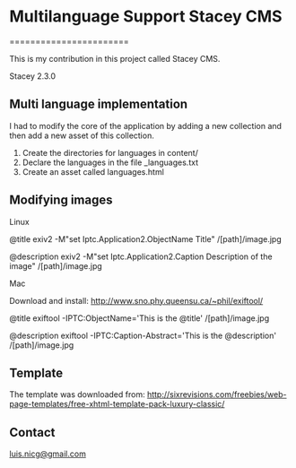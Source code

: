 # Multilanguage Support Stacey CMS 
=======================

This is my contribution in this project called Stacey CMS.

Stacey 2.3.0

## Multi language implementation

I had to modify the core of the application by adding a new collection and then add a new asset of this collection.

1. Create the directories for languages in content/
2. Declare the languages in the file _languages.txt
3. Create an asset called languages.html

## Modifying images

Linux

@title
exiv2 -M"set Iptc.Application2.ObjectName Title" /[path]/image.jpg

@description
exiv2 -M"set Iptc.Application2.Caption Description of the image" /[path]/image.jpg

Mac

Download and install: http://www.sno.phy.queensu.ca/~phil/exiftool/

@title
exiftool -IPTC:ObjectName='This is the @title' /[path]/image.jpg

@description
exiftool -IPTC:Caption-Abstract='This is the @description' /[path]/image.jpg

## Template

The template was downloaded from: http://sixrevisions.com/freebies/web-page-templates/free-xhtml-template-pack-luxury-classic/

## Contact

luis.nicg@gmail.com
